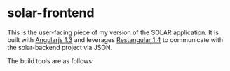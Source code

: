 # solar-frontend

This is the user-facing piece of my version of the SOLAR application. It
is built with [Angularjs 1.3](https://github.com/angular/angular.js)
and leverages [Restangular 1.4](https://github.com/mgonto/restangular)
to communicate with the solar-backend project via JSON.

The build tools are as follows:
